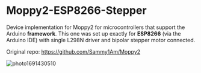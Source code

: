 # Moppy2-ESP8266-Stepper
Device implementation for Moppy2 for microcontrollers that support the Arduino **framework**.  This one was set up exactly for **ESP8266** (via the Arduino IDE) with single L298N driver and bipolar stepper motor connected.


Original repo: https://github.com/Sammy1Am/Moppy2

![photo1691430510](https://github.com/DJPatron/Moppy2-ESP8266/assets/67385488/b5a1cf06-ac28-40e7-bbfb-f09967f3236d)
